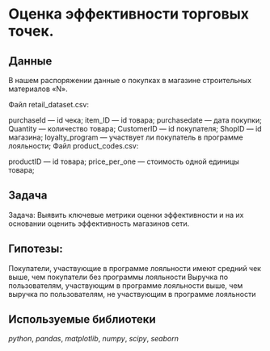 # Оценка эффективности торговых точек.


## Данные
В нашем распоряжении данные о покупках в магазине строительных материалов «N».

Файл retail_dataset.csv:

purchaseId — id чека;
item_ID — id товара;
purchasedate — дата покупки;
Quantity — количество товара;
CustomerID — id покупателя;
ShopID — id магазина;
loyalty_program — участвует ли покупатель в программе лояльности;
Файл product_codes.csv:

productID — id товара;
price_per_one — стоимость одной единицы товара;

## Задача

Задача: Выявить ключевые метрики оценки эффективности и на их основании оценить эффективность магазинов сети.

## Гипотезы:
Покупатели, участвующие в программе лояльности имеют средний чек выше, чем покупатели без программы лояльности
Выручка по пользователям, участвующим в программе лояльности выше, чем выручка по пользователям, не участвующим в программе лояльности

## Используемые библиотеки
*python*, *pandas*, *matplotlib*, *numpy*, *scipy*, *seaborn*
